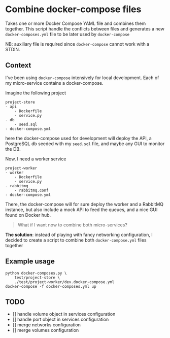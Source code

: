 # Combine docker-compose files
Takes one or more Docker Compose YAML file and combines them together.
This script handle the conflicts between files and generates a new `docker-composes.yml` file to be later used by `docker-compose`

NB: auxiliary file is required since `docker-compose` cannot work with a STDIN.

## Context
I've been using `docker-compose` intensively for local development. Each of my micro-service contains a docker-compose.

Imagine the following project
```
project-store
- api
    - Dockerfile
    - service.py
- db
    - seed.sql
- docker-compose.yml
```
here the docker-compose used for development will deploy the API, a PostgreSQL db seeded with my `seed.sql` file, and
maybe any GUI to monitor the DB.

Now, I need a worker service
```
project-worker
- worker
    - Dockerfile
    - service.py
- rabbitmq
    - rabbitmq.conf
- docker-compose.yml
```
There, the docker-compose will for sure deploy the worker and a RabbitMQ instance, but also include a mock API to feed 
the queues, and a nice GUI found on Docker hub.

> What if I want now to combine both micro-services?

**The solution**: instead of playing with fancy networking configuration, I decided to create a script to combine both 
`docker-compose.yml` files together

## Example usage
```
python docker-composes.py \
    test/project-store \
    ./test/project-worker/dev.docker-compose.yml
docker-compose -f docker-composes.yml up
```

## TODO
- [] handle volume object in services configuration
- [] handle port object in services configuration
- [] merge networks configuration
- [] merge volumes configuration
